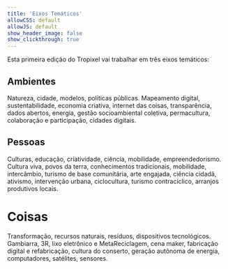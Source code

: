 ```yaml
---
title: 'Eixos Temáticos'
allowCSS: default
allowJS: default
show_header_image: false
show_clickthrough: true
---
```




Esta primeira edição do Tropixel vai trabalhar em três eixos temáticos:

## Ambientes

Natureza, cidade, modelos, políticas públicas. Mapeamento digital, sustentabilidade, economia criativa, internet das coisas, transparência, dados abertos, energia, gestão socioambiental coletiva, permacultura, colaboração e participação, cidades digitais.

## Pessoas

Culturas, educação, criatividade, ciência, mobilidade, empreendedorismo. Cultura viva, povos da terra, conhecimentos tradicionais, mobilidade, intercâmbio, turismo de base comunitária, arte engajada, ciência cidadã, ativismo, intervenção urbana, ciclocultura, turismo contracíclico, arranjos produtivos locais.

# Coisas

Transformação, recursos naturais, resíduos, dispositivos tecnológicos. Gambiarra, 3R, lixo eletrônico e MetaReciclagem, cena maker, fabricação digital e refabricação, cultura do conserto, geração autônoma de energia, computadores, satélites, sensores.
